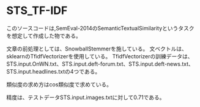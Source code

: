 # STS_TF-IDF

このソースコードは,SemEval-2014のSemanticTextualSimilarityというタスクを想定して作成した物である。

文章の前処理としては、SnowballStemmerを施している。
文ベクトルは、sklearnのTfidfVectorizerを使用している。
TfidfVectorizerの訓練データは、STS.input.OnWN.txt、STS.input.deft-forum.txt、STS.input.deft-news.txt、STS.input.headlines.txtの4つである。

類似度の求め方はcos類似度で求めている。

精度は、テストデータSTS.input.images.txtに対して0.71である。
